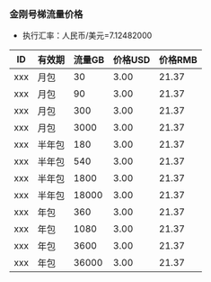 ### 金刚号梯流量价格

- 执行汇率：人民币/美元=7.12482000

|ID|有效期|流量GB|价格USD|价格RMB|
|------| ------| ------| ------| ------|
|xxx|月包|30|3.00|21.37|
|xxx|月包|90|3.00|21.37|
|xxx|月包|300|3.00|21.37|
|xxx|月包|3000|3.00|21.37|
|xxx|半年包|180|3.00|21.37|
|xxx|半年包|540|3.00|21.37|
|xxx|半年包|1800|3.00|21.37|
|xxx|半年包|18000|3.00|21.37|
|xxx|年包|360|3.00|21.37|
|xxx|年包|1080|3.00|21.37|
|xxx|年包|3600|3.00|21.37|
|xxx|年包|36000|3.00|21.37|
